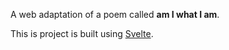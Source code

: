 A web adaptation of a poem called **am I what I am**.

This is project is built using [Svelte](https://svelte.dev). 